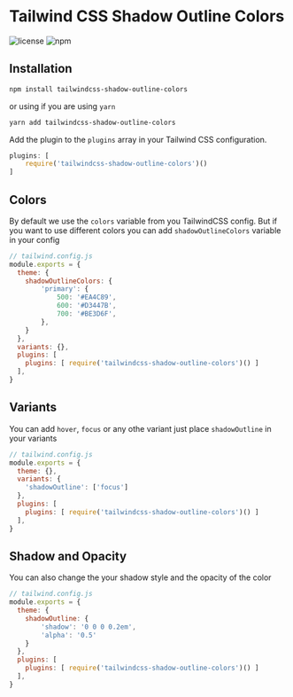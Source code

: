# Tailwind CSS Shadow Outline Colors

![license](https://badgen.net/github/license/octoper/tailwindcss-shadow-outline-colors)
![npm](https://badgen.net/npm/v/tailwindcss-shadow-outline-colors)

## Installation

```bash
npm install tailwindcss-shadow-outline-colors
```

or using if you are using `yarn`

```bash
yarn add tailwindcss-shadow-outline-colors
```

Add the plugin to the `plugins` array in your Tailwind CSS configuration.

```js
plugins: [
    require('tailwindcss-shadow-outline-colors')()
]
```

## Colors
By default we use the `colors` variable from you TailwindCSS config.
But if you want to use different colors you can add `shadowOutlineColors` variable in your config

```js
// tailwind.config.js
module.exports = {
  theme: {
    shadowOutlineColors: {
        'primary': {
            500: '#EA4C89',
            600: '#D3447B',
            700: '#BE3D6F',
        },
    }
  },
  variants: {},
  plugins: [
    plugins: [ require('tailwindcss-shadow-outline-colors')() ]
  ],
}
```

## Variants
You can add `hover`, `focus` or any othe variant just place `shadowOutline` in your variants
```js
// tailwind.config.js
module.exports = {
  theme: {},
  variants: {
    'shadowOutline': ['focus']
  },
  plugins: [
    plugins: [ require('tailwindcss-shadow-outline-colors')() ]
  ],
}
```

## Shadow and Opacity
You can also change the your shadow style and the opacity of the color 
```js
// tailwind.config.js
module.exports = {
  theme: {
    shadowOutline: {
        'shadow': '0 0 0 0.2em',
        'alpha': '0.5'
    }
  },
  plugins: [
    plugins: [ require('tailwindcss-shadow-outline-colors')() ]
  ],
}
```
